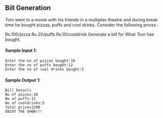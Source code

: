 ## Bill Generation


Tom went to a movie with his friends in a multiplex theatre and during  break time he bought pizzas, puffs and cool drinks. Consider   the following prices :

Rs.100/pizza
Rs.20/puffs
Rs.10/cooldrink
Generate a bill for What Tom has bought.



#### Sample Input 1:
```
Enter the no of pizzas bought:10
Enter the no of puffs bought:12
Enter the no of cool drinks bought:5
```
#### Sample Output 1:
```
Bill Details
No of pizzas:10
No of puffs:12
No of cooldrinks:5
Total price=1290
ENJOY THE SHOW!!!
```